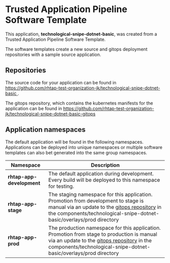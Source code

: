 # Trusted Application Pipeline Software Template

This application, **technological-snipe-dotnet-basic**, was created from a Trusted Application Pipeline Software Template.

The software templates create a new source and gitops deployment repositories with a sample source application. 

## Repositories

The source code for your application can be found in [https://github.com/rhtap-test-organization-jk/technological-snipe-dotnet-basic ](https://github.com/rhtap-test-organization-jk/technological-snipe-dotnet-basic ).
 
The gitops repository, which contains the kubernetes manifests for the application can be found in 
[https://github.com/rhtap-test-organization-jk/technological-snipe-dotnet-basic-gitops ](https://github.com/rhtap-test-organization-jk/technological-snipe-dotnet-basic-gitops ) 

## Application namespaces 

The default application will be found in the following namespaces. Applications can be deployed into unique namespaces or multiple software templates can also bet generated into the same group namespaces.  

|  Namespace   |  Description   |  
| -------- | -------- |   
| **rhtap-app-development** | The default application during development. Every build will be deployed to this namespace for testing. | 
| **rhtap-app-stage** | The staging namespace for this application. Promotion from development to stage is manual via an update to the [gitops repository](https://github.com/rhtap-test-organization-jk/technological-snipe-dotnet-basic-gitops ) in the components/technological-snipe-dotnet-basic/overlays/prod directory |  
| **rhtap-app-prod** | The production namespace for this application. Promotion from stage to production is manual via an update to the [gitops repository](https://github.com/rhtap-test-organization-jk/technological-snipe-dotnet-basic-gitops ) in the components/technological-snipe-dotnet-basic/overlays/prod directory | 
